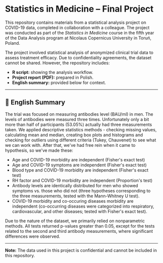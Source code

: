 # Statistics in Medicine – Final Project

This repository contains materials from a statistical analysis project on COVID-19 data, completed in collaboration with a colleague. The project was conducted as part of the *Statistics in Medicine* course in the fifth year of the Data Analysis program at Nicolaus Copernicus University in Toruń, Poland.

The project involved statistical analysis of anonymized clinical trial data to assess treatment efficacy. Due to confidentiality agreements, the dataset cannot be shared. However, the repository includes:

- **R script:** showing the analysis workflow.
- **Project report (PDF):** prepared in Polish.
- **English summary:** provided below for context.

---
## 📄 English Summary

The trial was focused on measuring antibodies level (BAU/ml) in men. The levels of antibodies were measured three times. Unfortunately only a bit more than half of participants (53.05%) actually had three measurements taken.
We applied descriptive statistics methods - checking missing values, calculating mean and median, creating box plots and histograms and checking for outliers using different criteria (Tukey, Chauvenet) to see what we can work with. After that, we've had free rein when it came to hypothesis, so we've made these:
- Age and COVID-19 morbidity are independent (Fisher's exact test)
- Age and COVID-19 symptoms are independent (Fisher's exact test)
- Blood type and COVID-19 morbidity are independent (Fisher's exact test)
- RH factor and COVID-19 morbidity are independent (Proportion's test)
- Antibody levels are identically distributed for men who showed symptoms vs. those who did not (three hypotheses corresponding to the three measurements, tested with the Mann-Whitney U test).
- COVID-19 morbidity and co-occuring diseases morbidity are independent (co-occurring diseases were categorized into respiratory, cardiovascular, and other diseases; tested with Fisher's exact test).
  
Due to the nature of the dataset, we primarily relied on nonparametric methods. All tests returned p-values greater than 0.05, except for the tests related to the second and third antibody measurements, where significant differences were observed.

---
**Note:** The data used in this project is confidential and cannot be included in this repository.
